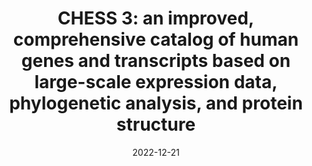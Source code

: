 ---
title: "CHESS 3: an improved, comprehensive catalog of human genes and transcripts based on large-scale expression data, phylogenetic analysis, and protein structure"
collection: publications
permalink: https://doi.org/10.1101/2022.12.21.521274
excerpt: '<small><details><summary><b>Abstract:</b></summary>The original CHESS database of human genes was assembled from nearly 10,000 RNA sequencing experiments in 53 human body sites produced by the Genotype-Tissue Expression (GTEx) project, and then augmented with genes from other databases to yield a comprehensive collection of protein-coding and noncoding transcripts. The construction of the new CHESS 3 database employed improved transcript assembly algorithms, a new machine learning classifier, and protein structure predictions to identify genes and transcripts likely to be functional and to eliminate those that appeared more likely to represent noise. The new catalog contains 41,356 genes on the GRCh38 reference human genome, of which 19,839 are protein-coding, and a total of 158,377 transcripts. These include 14,863 novel protein-coding transcripts. The total number of transcripts is substantially smaller than earlier versions due to improved transcriptome assembly methods and to a stricter protocol for filtering out noisy transcripts. Notably, CHESS 3 contains all of the transcripts in the MANE database, and at least one transcript corresponding to the vast majority of protein-coding genes in the RefSeq and GENCODE databases. CHESS 3 has also been mapped onto the complete CHM13 human genome, which gives a more-complete gene count of 43,773 genes and 19,968 protein-coding genes. The CHESS database is available at http://ccb.jhu.edu/chess.</details></small>'
date: 2022-12-21
venue: '<b>bioRxiv</b>'
paperurl: 'https://doi.org/10.1101/2022.12.21.521274'
citation: 'Ales Varabyou, Markus J. Sommer, Beril Erdogdu, Ida Shinder, Ilia Minkin, <br><b style="color:#ad0000">Kuan-Hao Chao</b>, Sukhwan Park, Jakob Heinz, Christopher Pockrandt, Alaina Shumate, Natalia Rincon, Daniela Puiu, Martin Steinegger, Steven L. Salzberg, Mihaela Pertea (2022). CHESS 3: an improved, comprehensive catalog of human genes and transcripts based on large-scale expression data, phylogenetic analysis, and protein structure, <i><b>bioRxiv</b></i> in press, <a href="https://doi.org/10.1101/2022.12.21.521274">https://doi.org/10.1101/2022.12.21.521274</a>.'
altmetric: "<div class='altmetric-embed' data-badge-type='1' data-doi='10.1101/2022.12.21.521274' style='display:inline;'></div>"
altmetric_inside: "<div data-badge-type='donut' class='altmetric-embed' data-badge-popover='left' data-doi='10.1101/2022.12.21.521274' style='display:inline;'></div>"
SJR: '<a href="https://www.scimagojr.com/journalsearch.php?q=19700182013&amp;tip=sid&amp;exact=no" title="SCImago Journal &amp; Country Rank"><img border="0" src="https://www.scimagojr.com/journal_img.php?id=19700182013" style="width:235px; height: 250px;object-fit: cover;display: inline; margin-top:20px;" alt="SCImago Journal &amp; Country Rank"  /></a>'
license: 
platforms:
superviser_clean:
  - "Steven Salzberg"
  - "Mihaela Pertea"
research_clean: "CHESS3"
---